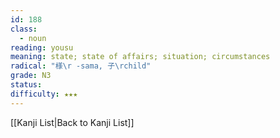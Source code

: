 ```yaml
---
id: 188
class:
  - noun
reading: yousu
meaning: state; state of affairs; situation; circumstances
radical: "様\r -sama, 子\rchild"
grade: N3
status:
difficulty: ★★★
---
```

[[Kanji List|Back to Kanji List]]